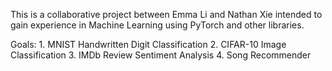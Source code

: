 This is a collaborative project between Emma Li and Nathan Xie
intended to gain experience in Machine Learning using PyTorch
and other libraries.

Goals:
    1. MNIST Handwritten Digit Classification
    2. CIFAR-10 Image Classification
    3. IMDb Review Sentiment Analysis
    4. Song Recommender
